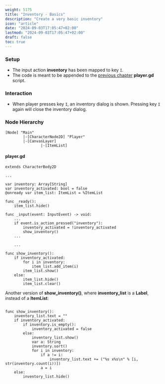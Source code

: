 ```yaml
---
weight: 5175
title: "Inventory - Basics"
description: "Create a very basic inventory"
icon: "article"
date: "2024-09-03T17:05:47+02:00"
lastmod: "2024-09-03T17:05:47+02:00"
draft: false
toc: true
---
```


### Setup
- The input action **inventory** has been mapped to key `I`.
- The code is meant to be appended to the [previous chapter](items_basics) **player.gd** script.

### Interaction
- When player presses key `I`, an inventory dialog is shown. Pressing key `I` again will close the inventory dialog.

### Node Hierarchy
```
[Node] "Main"
		|-[CharacterNode2D] "Player"
		|-[CanvasLayer]
				|-[ItemList]
```

#### player.gd

```gdscript
extends CharacterBody2D

...

var inventory: Array[String]
var inventory_activated: bool = false
@onready var item_list: ItemList = %ItemList

func _ready():
	item_list.hide()

func _input(event: InputEvent) -> void:
	...
	if event.is_action_pressed("inventory"):
		inventory_activated = !inventory_activated
		show_inventory()
	...

	...

func show_inventory():
	if inventory_activated:
		for i in inventory:
			item_list.add_item(i)
		item_list.show()
	else:
		item_list.hide()
		item_list.clear()
```

Another version of **show_inventory()**, where **inventory_list** is a **Label**, instead of a **ItemList**:

```gdscript

func show_inventory():
	inventory_list.text = ""
	if inventory_activated:
		if inventory.is_empty():
			inventory_activated = false
		else:
			inventory_list.show()
			var a: String
			inventory.sort()
			for i in inventory:
				if a != i:
					inventory_list.text += ("%s x%s\n" % [i, str(inventory.count(i))])
				a = i
	else:
		inventory_list.hide()
```
